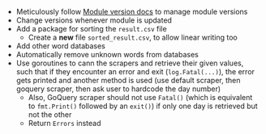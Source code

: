 - Meticulously follow [Module version docs](https://go.dev/doc/tutorial/create-module) to manage module versions
- Change versions whenever module is updated
- Add a package for sorting the `result.csv` file
  * Create a **new** file `sorted_result.csv`, to allow linear writing too
- Add other word databases
- Automatically remove unknown words from databases
- Use goroutines to cann the scrapers and retrieve their given values, such that if they encounter an error and exit (`log.Fatal(...)`), the error gets printed and another method is used (use default scraper, then goquery scraper, then ask user to hardcode the day number)
  * Also, GoQuery scraper should not use `Fatal()` (which is equivalent to `fmt.Print()` followed by an `exit()`) if only one day is retrieved but not the other
  * Return `Errors` instead
